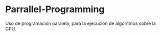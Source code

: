 # Parrallel-Programming
Uso de programación paralela, para la ejecucion de algoritmos sobre la GPU.

